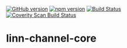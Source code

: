 [![GitHub version](https://badge.fury.io/gh/RigidasSoftware%2Flinn-channel-core.svg)](https://badge.fury.io/gh/RigidasSoftware%2Flinn-channel-core)
[![npm version](https://badge.fury.io/js/linn-channel-core.svg)](https://badge.fury.io/js/linn-channel-core)
[![Build Status](https://travis-ci.org/RigidasSoftware/linn-channel-core.svg?branch=master)](https://travis-ci.org/RigidasSoftware/linn-channel-core)
<a href="https://scan.coverity.com/projects/rigidassoftware-linn-channel-core">
  <img alt="Coverity Scan Build Status"
       src="https://scan.coverity.com/projects/11530/badge.svg"/>
</a>
# linn-channel-core
